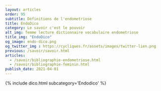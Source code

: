 ```yaml
---
layout: articles
order: 95
subtitle: Définitions de l'endometriose
title: EndoDico
category: Le savoir c'est le pouvoir
alt_img: femme lecture dictionnaire vocabulaire endometriose
title_img: "EndoDico"
og_image: endo-dico.png
og_twitter_img : https://cycliques.fr/assets/images/twitter-lien.png
previous: /savoir/savoir.html
articles:
  - /savoir/bibliographie-endometriose.html
  - /savoir/bibliographie-feminin.html
publish_date: 2021-04-01
---
```

{% include dico.html subcategory='Endodico' %}